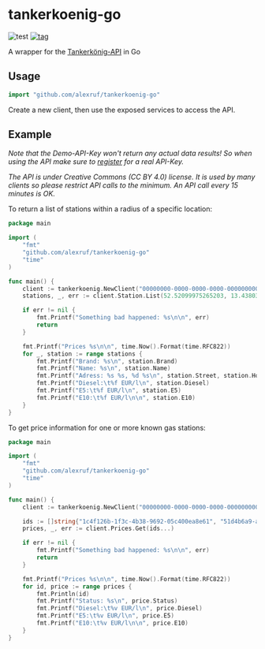 # tankerkoenig-go

![test](https://github.com/alexruf/tankerkoenig-go/workflows/test/badge.svg)
[![tag](https://img.shields.io/github/v/tag/alexruf/tankerkoenig-go?sort=semver)](https://github.com/alexruf/tankerkoenig-go/releases/latest)

A wrapper for the [Tankerkönig-API](https://creativecommons.tankerkoenig.de/) in Go

## Usage

```go
import "github.com/alexruf/tankerkoenig-go"
```
Create a new client, then use the exposed services to access the API.

## Example

_Note that the Demo-API-Key won't return any actual data results! So when using the API make sure to [register](https://creativecommons.tankerkoenig.de/#register) for a real API-Key._

_The API is under Creative Commons (CC BY 4.0) license. It is used by many clients so please restrict API calls to the minimum. An API call every 15 minutes is OK._

To return a list of stations within a radius of a specific location:

```go
package main

import (
	"fmt"
	"github.com/alexruf/tankerkoenig-go"
	"time"
)

func main() {
	client := tankerkoenig.NewClient("00000000-0000-0000-0000-000000000002", nil)
	stations, _, err := client.Station.List(52.52099975265203, 13.43803882598877, 4)

	if err != nil {
		fmt.Printf("Something bad happened: %s\n\n", err)
		return
	}

	fmt.Printf("Prices %s\n\n", time.Now().Format(time.RFC822))
	for _, station := range stations {
		fmt.Printf("Brand: %s\n", station.Brand)
		fmt.Printf("Name: %s\n", station.Name)
		fmt.Printf("Adress: %s %s, %d %s\n", station.Street, station.HouseNumber, station.PostCode, station.Place)
		fmt.Printf("Diesel:\t%f EUR/l\n", station.Diesel)
		fmt.Printf("E5:\t%f EUR/l\n", station.E5)
		fmt.Printf("E10:\t%f EUR/l\n\n", station.E10)
	}
}
```

To get price information for one or more known gas stations:

```go
package main

import (
	"fmt"
	"github.com/alexruf/tankerkoenig-go"
	"time"
)

func main() {
	client := tankerkoenig.NewClient("00000000-0000-0000-0000-000000000002", nil)

	ids := []string{"1c4f126b-1f3c-4b38-9692-05c400ea8e61", "51d4b6a9-a095-1aa0-e100-80009459e03a", "579d25fd-acb9-445a-9494-f7fe0fa7ce4a", "51d4b660-a095-1aa0-e100-80009459e03a"}
	prices, _, err := client.Prices.Get(ids...)

	if err != nil {
		fmt.Printf("Something bad happened: %s\n\n", err)
		return
	}

	fmt.Printf("Prices %s\n\n", time.Now().Format(time.RFC822))
	for id, price := range prices {
		fmt.Println(id)
		fmt.Printf("Status: %s\n", price.Status)
		fmt.Printf("Diesel:\t%v EUR/l\n", price.Diesel)
		fmt.Printf("E5:\t%v EUR/l\n", price.E5)
		fmt.Printf("E10:\t%v EUR/l\n\n", price.E10)
	}
}
```

